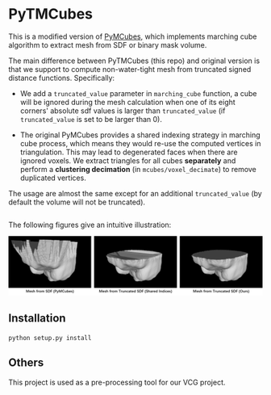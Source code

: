 # PyTMCubes

This is a modified version of [PyMCubes](https://github.com/pmneila/PyMCubes), which implements marching cube algorithm to extract mesh from SDF or binary mask volume.

The main difference between PyTMCubes (this repo) and original version is that we support to compute non-water-tight mesh from truncated signed distance functions. Specifically:

- We add a `truncated_value` parameter in `marching_cube` function, a cube will be ignored during the mesh calculation when one of its eight corners' absolute sdf values is larger than `truncated_value` (if `truncated_value` is set to be larger than 0). 

- The original PyMCubes provides a shared indexing strategy in marching cube process, which means they would re-use the computed vertices in triangulation. This may lead to degenerated faces when there are ignored voxels. We extract triangles for all cubes **separately** and perform a **clustering decimation** (in `mcubes/voxel_decimate`) to remove duplicated vertices.

The usage are almost the same except for an additional `truncated_value` (by default the volume will not be truncated).

```python

```

The following figures give an intuitive illustration:

![](./images/mcubes.png)

## Installation
```
python setup.py install
```

## Others
This project is used as a pre-processing tool for our VCG project.
